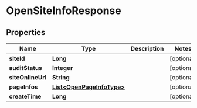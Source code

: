 

# OpenSiteInfoResponse


## Properties

Name | Type | Description | Notes
------------ | ------------- | ------------- | -------------
**siteId** | **Long** |  |  [optional]
**auditStatus** | **Integer** |  |  [optional]
**siteOnlineUrl** | **String** |  |  [optional]
**pageInfos** | [**List&lt;OpenPageInfoType&gt;**](OpenPageInfoType.md) |  |  [optional]
**createTime** | **Long** |  |  [optional]



